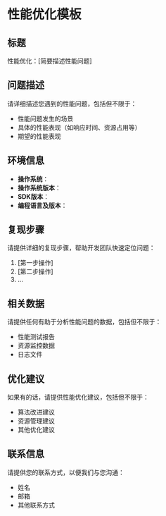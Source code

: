 # 性能优化模板

## 标题

性能优化：[简要描述性能问题]

## 问题描述

请详细描述您遇到的性能问题，包括但不限于：

- 性能问题发生的场景
- 具体的性能表现（如响应时间、资源占用等）
- 期望的性能表现

## 环境信息

- **操作系统**：
- **操作系统版本**：
- **SDK版本**：
- **编程语言及版本**：

## 复现步骤

请提供详细的复现步骤，帮助开发团队快速定位问题：

1. [第一步操作]
2. [第二步操作]
3. ...

## 相关数据

请提供任何有助于分析性能问题的数据，包括但不限于：

- 性能测试报告
- 资源监控数据
- 日志文件

## 优化建议

如果有的话，请提供性能优化建议，包括但不限于：

- 算法改进建议
- 资源管理建议
- 其他优化建议

## 联系信息

请提供您的联系方式，以便我们与您沟通：

- 姓名
- 邮箱
- 其他联系方式